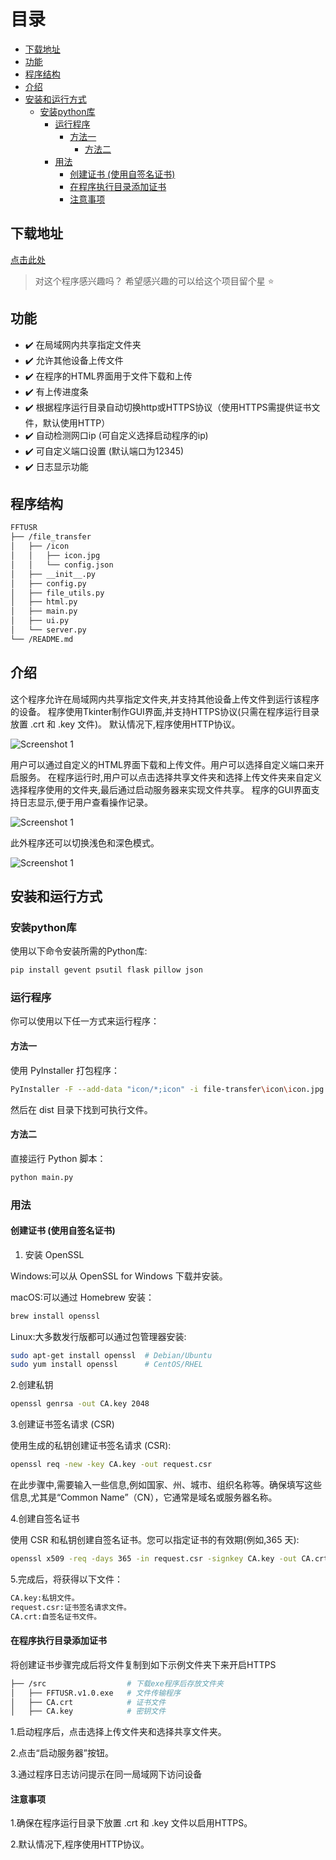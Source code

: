 # 目录

- [下载地址](#下载地址)
- [功能](#功能)
- [程序结构](#程序结构)
- [介绍](#介绍)
- [安装和运行方式](#安装和运行方式)
  - [安装python库](#安装python库)
    - [运行程序](#运行程序)
      - [方法一](#方法一)
        - [方法二](#方法二)
    - [用法](#用法)
      - [创建证书 (使用自签名证书)](#创建证书-使用自签名证书)
      - [在程序执行目录添加证书](#在程序执行目录添加证书)
      - [注意事项](#注意事项)

## 下载地址

[点击此处](https://github.com/WorldDawnAres/FFTUSR/releases)

>对这个程序感兴趣吗？ 希望感兴趣的可以给这个项目留个星 ⭐

## 功能

- ✔️ 在局域网内共享指定文件夹
- ✔️ 允许其他设备上传文件
- ✔️ 在程序的HTML界面用于文件下载和上传
- ✔️ 有上传进度条
- ✔️ 根据程序运行目录自动切换http或HTTPS协议（使用HTTPS需提供证书文件，默认使用HTTP）
- ✔️ 自动检测网口ip (可自定义选择启动程序的ip)
- ✔️ 可自定义端口设置 (默认端口为12345)
- ✔️ 日志显示功能

## 程序结构

```bash
FFTUSR
├── /file_transfer
│   ├── /icon
│   │   ├── icon.jpg
│   │   └── config.json
│   ├── __init__.py 
│   ├── config.py
│   ├── file_utils.py
│   ├── html.py
│   ├── main.py
│   ├── ui.py
│   └── server.py
└── /README.md
```

## 介绍

这个程序允许在局域网内共享指定文件夹,并支持其他设备上传文件到运行该程序的设备。
程序使用Tkinter制作GUI界面,并支持HTTPS协议(只需在程序运行目录放置 .crt 和 .key 文件)。
默认情况下,程序使用HTTP协议。

![Screenshot 1](./Pictures/1.png "可选标题")

用户可以通过自定义的HTML界面下载和上传文件。用户可以选择自定义端口来开启服务。
在程序运行时,用户可以点击选择共享文件夹和选择上传文件夹来自定义选择程序使用的文件夹,最后通过启动服务器来实现文件共享。
程序的GUI界面支持日志显示,便于用户查看操作记录。

![Screenshot 1](./Pictures/2.png "可选标题")

此外程序还可以切换浅色和深色模式。

![Screenshot 1](./Pictures/3.png "可选标题")

## 安装和运行方式

### 安装python库

使用以下命令安装所需的Python库:

```bash
pip install gevent psutil flask pillow json
```

### 运行程序

你可以使用以下任一方式来运行程序：

#### 方法一

使用 PyInstaller 打包程序：

```bash
PyInstaller -F --add-data "icon/*;icon" -i file-transfer\icon\icon.jpg main.py
```

然后在 dist 目录下找到可执行文件。

#### 方法二

直接运行 Python 脚本：

```bash
python main.py
```

### 用法

#### 创建证书 (使用自签名证书)

1. 安装 OpenSSL

Windows:可以从 OpenSSL for Windows 下载并安装。

macOS:可以通过 Homebrew 安装：

```bash
brew install openssl
```

Linux:大多数发行版都可以通过包管理器安装:

```bash
sudo apt-get install openssl  # Debian/Ubuntu
sudo yum install openssl      # CentOS/RHEL
```

2.创建私钥

```bash
openssl genrsa -out CA.key 2048
```

3.创建证书签名请求 (CSR)

使用生成的私钥创建证书签名请求 (CSR):

```bash
openssl req -new -key CA.key -out request.csr
```

在此步骤中,需要输入一些信息,例如国家、州、城市、组织名称等。确保填写这些信息,尤其是“Common Name”（CN），它通常是域名或服务器名称。

4.创建自签名证书

使用 CSR 和私钥创建自签名证书。您可以指定证书的有效期(例如,365 天):

```bash
openssl x509 -req -days 365 -in request.csr -signkey CA.key -out CA.crt
```

5.完成后，将获得以下文件：

```bash
CA.key:私钥文件。
request.csr:证书签名请求文件。
CA.crt:自签名证书文件。
```

#### 在程序执行目录添加证书

将创建证书步骤完成后将文件复制到如下示例文件夹下来开启HTTPS

```bash
├── /src                  # 下载exe程序后存放文件夹
│   ├── FFTUSR.v1.0.exe   # 文件传输程序
│   ├── CA.crt            # 证书文件
│   ├── CA.key            # 密钥文件
```

1.启动程序后，点击选择上传文件夹和选择共享文件夹。

2.点击“启动服务器”按钮。

3.通过程序日志访问提示在同一局域网下访问设备

#### 注意事项

1.确保在程序运行目录下放置 .crt 和 .key 文件以启用HTTPS。

2.默认情况下,程序使用HTTP协议。
